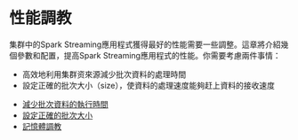 # 性能調教

集群中的Spark Streaming應用程式獲得最好的性能需要一些調整。這章將介紹幾個參數和配置，提高Spark Streaming應用程式的性能。你需要考慮兩件事情：

- 高效地利用集群资來源減少批次資料的處理時間
- 設定正確的批次大小（size），使資料的處理速度能夠赶上資料的接收速度

* [減少批次資料的執行時間](reducing-processing-time.md)
* [設定正確的批次大小](setting-right-batch-size.md)
* [記憶體調教](memory-tuning.md)